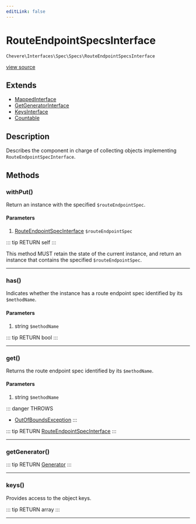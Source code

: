 ```yaml
---
editLink: false
---
```


# RouteEndpointSpecsInterface

`Chevere\Interfaces\Spec\Specs\RouteEndpointSpecsInterface`

[view source](https://github.com/chevere/chevere/blob/master/Spec/Specs/RouteEndpointSpecsInterface.php)

## Extends

- [MappedInterface](../../DataStructure/MappedInterface.md)
- [GetGeneratorInterface](../../DataStructure/GetGeneratorInterface.md)
- [KeysInterface](../../DataStructure/KeysInterface.md)
- [Countable](https://www.php.net/manual/class.countable)

## Description

Describes the component in charge of collecting objects implementing `RouteEndpointSpecInterface`.

## Methods

### withPut()

Return an instance with the specified `$routeEndpointSpec`.

#### Parameters

1. [RouteEndpointSpecInterface](./RouteEndpointSpecInterface.md) `$routeEndpointSpec`

::: tip RETURN
self
:::

This method MUST retain the state of the current instance, and return
an instance that contains the specified `$routeEndpointSpec`.

---

### has()

Indicates whether the instance has a route endpoint spec identified by its `$methodName`.

#### Parameters

1. string `$methodName`

::: tip RETURN
bool
:::

---

### get()

Returns the route endpoint spec identified by its `$methodName`.

#### Parameters

1. string `$methodName`

::: danger THROWS
- [OutOfBoundsException](../../../Exceptions/Core/OutOfBoundsException.md) 
:::

::: tip RETURN
[RouteEndpointSpecInterface](./RouteEndpointSpecInterface.md)
:::

---

### getGenerator()

::: tip RETURN
[Generator](https://www.php.net/manual/class.generator)
:::

---

### keys()

Provides access to the object keys.

::: tip RETURN
array
:::

---
